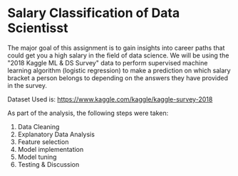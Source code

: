 # Salary Classification of Data Scientisst

The major goal of this assignment is to gain insights into career paths that could get you a high salary in the field of data science. We will be using the "2018 Kaggle ML & DS Survey" data to perform supervised machine learning algorithm (logistic regression) to make a prediction on which salary bracket a person belongs to depending on the answers they have provided in the survey.

Dataset Used is: https://www.kaggle.com/kaggle/kaggle-survey-2018

As part of the analysis, the following steps were taken:

1. Data Cleaning
2. Explanatory Data Analysis
3. Feature selection
4. Model implementation
5. Model tuning
6. Testing & Discussion
